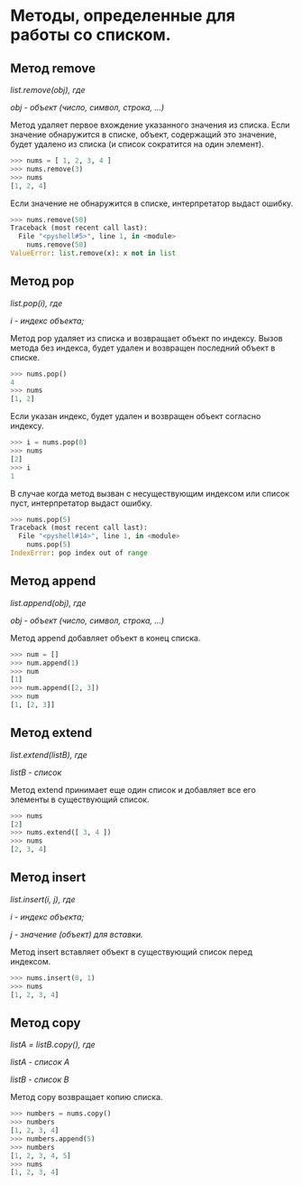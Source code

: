 #  Методы, определенные для работы со списком.

## Метод remove
*list.remove(obj), где*

*obj - объект (число, символ, строка, ...)*

Метод удаляет первое вхождение указанного значения из списка.
Если значение обнаружится в списке, объект, содержащий это значение,
будет удалено из списка (и список сократится на один элемент).

```python
>>> nums = [ 1, 2, 3, 4 ]
>>> nums.remove(3)
>>> nums
[1, 2, 4]
```
Если значение не обнаружится в списке, интерпретатор выдаст ошибку.

```python
>>> nums.remove(50)
Traceback (most recent call last):
  File "<pyshell#5>", line 1, in <module>
    nums.remove(50)
ValueError: list.remove(x): x not in list
```

## Метод pop
*list.pop(i), где*

*i - индекс объекта;*

Метод pop удаляет из списка и возвращает объект по индексу. Вызов метода
без индекса, будет удален и возвращен последний объект в списке.

```python
>>> nums.pop()
4
>>> nums
[1, 2]
```

Если указан индекс, будет удален и возвращен объект согласно индексу.

```python
>>> i = nums.pop(0)
>>> nums
[2]
>>> i
1
```

В случае когда метод вызван с несуществующим индексом или список пуст,
интерпретатор выдаст ошибку.

```python
>>> nums.pop(5)
Traceback (most recent call last):
  File "<pyshell#14>", line 1, in <module>
    nums.pop(5)
IndexError: pop index out of range
```

## Метод append
*list.append(obj), где*

*obj - объект (число, символ, строка, ...)*

Метод append добавляет объект в конец списка.

```python
>>> num = []
>>> num.append(1)
>>> num
[1]
>>> num.append([2, 3])
>>> num
[1, [2, 3]]
```

## Метод extend
*list.extend(listB), где*

*listB - список*

Метод extend принимает еще один список и добавляет все его элементы
в существующий список.

```python
>>> nums
[2]
>>> nums.extend([ 3, 4 ])
>>> nums
[2, 3, 4]
```

## Метод insert
*list.insert(i, j), где*

*i - индекс объекта;*

*j - значение (объект) для вставки.*

Метод insert вставляет объект в существующий список перед индексом.

```python
>>> nums.insert(0, 1)
>>> nums
[1, 2, 3, 4]
```

## Метод copy
*listA = listB.copy(), где*

*listA - список A*

*listB - список B*

Метод copy возвращает копию списка.

```python
>>> numbers = nums.copy()
>>> numbers
[1, 2, 3, 4]
>>> numbers.append(5)
>>> numbers
[1, 2, 3, 4, 5]
>>> nums
[1, 2, 3, 4]
```

